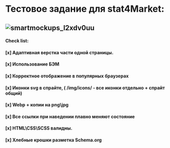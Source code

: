 # Тестовое задание для stat4Market:
## ![smartmockups_l2xdv0uu](https://user-images.githubusercontent.com/96477650/167300756-6a6daf27-a5a7-42f2-80db-18400c4d5c78.jpg)

#### Check list:
#### [x] Адаптивная верстка части одной страницы.
#### [x] Использование БЭМ
#### [x] Корректное отображение в популярных браузерах
#### [x] Иконки svg в спрайте, ( /img/icons/ - все иконки отдельно + спрайт общий)
#### [x] Webp + копии на png\jpg
#### [x] Все ссылки при наведении плавно меняют состояние
#### [x] HTML\CSS\SCSS валидны.
#### [x] Хлебные крошки разметка Schema.org

